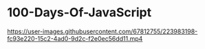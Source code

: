 # 100-Days-Of-JavaScript

https://user-images.githubusercontent.com/67812755/223983198-fc93e220-15c2-4ad0-9d2c-f2e0ec56dd11.mp4

